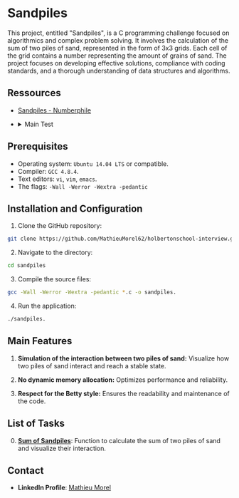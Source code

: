 # Sandpiles
This project, entitled "Sandpiles", is a C programming challenge focused on algorithmics and complex problem solving. It involves the calculation of the sum of two piles of sand, represented in the form of 3x3 grids. Each cell of the grid contains a number representing the amount of grains of sand. The project focuses on developing effective solutions, compliance with coding standards, and a thorough understanding of data structures and algorithms.

## Ressources
- [Sandpiles - Numberphile](https://www.youtube.com/watch?v=1MtEUErz7Gg&themeRefresh=1)

- <details>
  <summary>Main Test</summary>
  <br>

  ```c
  #include <stdlib.h>
  #include <stdio.h>

  #include "sandpiles.h"

  /**
  * print_grid_sum - Print 3x3 grids sum
  * @grid1: Left 3x3 grid
  * @grid2: Right 3x3 grid
  *
  */
  static void print_grid_sum(int grid1[3][3], int grid2[3][3])
  {
      int i, j;

      for (i = 0; i < 3; i++)
      {
          for (j = 0; j < 3; j++)
          {
              if (j)
                  printf(" ");
              printf("%d", grid1[i][j]);
          }

          printf(" %c ", (i == 1 ? '+' : ' '));

          for (j = 0; j < 3; j++)
          {
              if (j)
                  printf(" ");
              printf("%d", grid2[i][j]);
          }
          printf("\n");
      }
  }

  /**
  * print_grid - Print 3x3 grid
  * @grid: 3x3 grid
  *
  */
  static void print_grid(int grid[3][3])
  {
      int i, j;

      for (i = 0; i < 3; i++)
      {
          for (j = 0; j < 3; j++)
          {
              if (j)
                  printf(" ");
              printf("%d", grid[i][j]);
          }
          printf("\n");
      }
  }

  /**
  * main - Entry point
  *
  * Return: EXIT_SUCCESS or EXIT_FAILURE
  */
  int main(void)
  {
      int grid1[3][3] = {
          {3, 3, 3},
          {3, 3, 3},
          {3, 3, 3}
      };
      int grid2[3][3] = {
          {1, 3, 1},
          {3, 3, 3},
          {1, 3, 1}
      };

      print_grid_sum(grid1, grid2);

      sandpiles_sum(grid1, grid2);

      printf("=\n");
      print_grid(grid1);

      return (EXIT_SUCCESS);
  }

  ```
  </details>

## Prerequisites
- Operating system: `Ubuntu 14.04 LTS` or compatible.
- Compiler: `GCC 4.8.4`.
- Text editors: `vi`, `vim`, `emacs`.
- The flags: `-Wall -Werror -Wextra -pedantic`

## Installation and Configuration

1. Clone the GitHub repository: 

```sh
git clone https://github.com/MathieuMorel62/holbertonschool-interview.git
```

2. Navigate to the directory:

```sh
cd sandpiles
```

3. Compile the source files: 

```sh
gcc -Wall -Werror -Wextra -pedantic *.c -o sandpiles.
```

4. Run the application: 

```sh
./sandpiles.
```

## Main Features

1. **Simulation of the interaction between two piles of sand:** Visualize how two piles of sand interact and reach a stable state.

2. **No dynamic memory allocation:** Optimizes performance and reliability.

3. **Respect for the Betty style:** Ensures the readability and maintenance of the code.

## List of Tasks

0. [**Sum of Sandpiles**](https://github.com/MathieuMorel62/holbertonschool-interview/blob/main/sandpiles/0-sandpiles.c): Function to calculate the sum of two piles of sand and visualize their interaction.

## Contact
- **LinkedIn Profile**: [Mathieu Morel](https://www.linkedin.com/in/mathieu-morel-9ab457261/)
